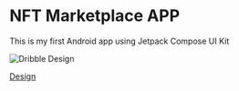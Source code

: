 # NFT Marketplace APP

This is my first Android app using Jetpack Compose UI Kit

![Dribble Design](https://cdn.dribbble.com/users/4710151/screenshots/16602541/media/8320a786e731c7cbf7e9d4de67ad7e90.png?compress=1&resize=400x320&vertical=top)

[Design](https://dribbble.com/shots/16602541-NFT-Marketplace-Mobile-Apps)
